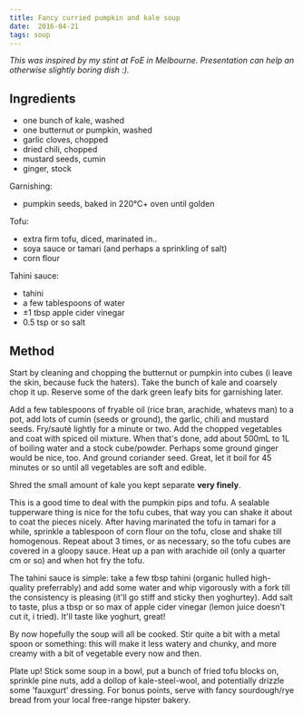 ```yaml
---
title: Fancy curried pumpkin and kale soup
date:  2016-04-21
tags: soup
---
```


*This was inspired by my stint at FoE in Melbourne.  Presentation can
help an otherwise slightly boring dish :).*

Ingredients
-----------

- one bunch of kale, washed
- one butternut or pumpkin, washed
- garlic cloves, chopped
- dried chili, chopped
- mustard seeds, cumin
- ginger, stock

Garnishing:

- pumpkin seeds, baked in 220°C+ oven until golden

Tofu:

- extra firm tofu, diced, marinated in..
- soya sauce or tamari (and perhaps a sprinkling of salt)
- corn flour

Tahini sauce:

- tahini
- a few tablespoons of water
- ±1 tbsp apple cider vinegar
- 0.5 tsp or so salt

Method
------

Start by cleaning and chopping the butternut or pumpkin into cubes (i
leave the skin, because fuck the haters).  Take the bunch of kale and
coarsely chop it up.  Reserve some of the dark green leafy bits for
garnishing later.

Add a few tablespoons of fryable oil (rice bran, arachide, whatevs
man) to a pot, add lots of cumin (seeds or ground), the garlic, chili
and mustard seeds.  Fry/sauté lightly for a minute or two.  Add the
chopped vegetables and coat with spiced oil mixture.  When that's
done, add about 500mL to 1L of boiling water and a stock cube/powder.
Perhaps some ground ginger would be nice, too.  And ground coriander
seed.  Great, let it boil for 45 minutes or so until all vegetables
are soft and edible.

Shred the small amount of kale you kept separate **very finely**.

This is a good time to deal with the pumpkin pips and tofu.  A
sealable tupperware thing is nice for the tofu cubes, that way you can
shake it about to coat the pieces nicely.  After having marinated the
tofu in tamari for a while, sprinkle a tablespoon of corn flour on the
tofu, close and shake till homogenous.  Repeat about 3 times, or as
necessary, so the tofu cubes are covered in a gloopy sauce.  Heat up a
pan with arachide oil (only a quarter cm or so) and when hot fry the
tofu.

The tahini sauce is simple: take a few tbsp tahini (organic hulled
high-quality preferrably) and add some water and whip vigorously with
a fork till the consistency is pleasing (it'll go stiff and sticky
then yoghurtey).  Add salt to taste, plus a tbsp or so max of apple
cider vinegar (lemon juice doesn't cut it, i tried).  It'll taste like
yoghurt, great!

By now hopefully the soup will all be cooked.  Stir quite a bit with a
metal spoon or something: this will make it less watery and chunky,
and more creamy with a bit of vegetable every now and then.

Plate up!  Stick some soup in a bowl, put a bunch of fried tofu blocks
on, sprinkle pine nuts, add a dollop of kale-steel-wool, and
potentially drizzle some 'fauxgurt' dressing.  For bonus points, serve
with fancy sourdough/rye bread from your local free-range hipster
bakery.
